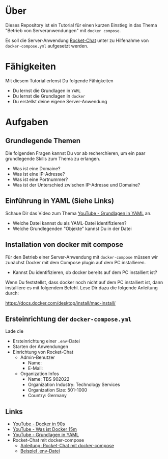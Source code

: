 # Über
Dieses Repository ist ein Tutorial für einen kurzen Einstieg in das Thema "Betrieb von Serveranwendungen" mit `docker compose`.

Es soll die Server-Anwendung [Rocket-Chat](https://www.rocket.chat/) unter zu Hilfenahme von `docker-compose.yml` aufgesetzt werden.

# Fähigkeiten
Mit diesem Tutorial erlenst Du folgende Fähigkeiten
- Du lernst die Grundlagen in `YAML`
- Du lernst die Grundlagen in `docker`
- Du erstellst deine eigene Server-Anwendung

# Aufgaben

## Grundlegende Themen
Die folgenden Fragen kannst Du vor ab recherchieren, um ein paar grundlegende Skills zum Thema zu erlangen.

- Was ist eine Domaine?
- Was ist eine IP-Adresse?
- Was ist eine Portnummer?
- Was ist der Unterschied zwischen IP-Adresse und Domaine?

## Einführung in YAML (Siehe Links)
Schaue Dir das Video zum Thema [YouTube - Grundlagen in YAML](https://www.youtube.com/watch?v=eKq7hDIbcjs) an.

- Welche Datei kannst du als YAML-Datei identifizieren?
- Welche Grundlegenden "Objekte" kannst Du in der Datei 

## Installation von docker mit compose
Für den Betrieb einer Server-Anwendung mit `docker-compose` müssen wir zunächst Docker mit dem Compose plugin auf dem PC installieren.

- Kannst Du identifizieren, ob docker bereits auf dem PC installiert ist?

Wenn Du feststellst, dass docker noch nicht auf dem PC installiert ist, dann installiere es mit folgendem Befehl. Lese Dir dazu die folgende Anleitung durch:

https://docs.docker.com/desktop/install/mac-install/

## Ersteinrichtung der `docker-compose.yml`
Lade die  
- Ersteinrichtung einer `.env`-Datei
- Starten der Anwendungen
- Einrichtung von Rocket-Chat
	- Admin-Benutzer
		- Name: 
		- E-Mail: 
	- Organization Infos
		- Name: TBS 902022
		- Organization Industry: Technology Services
		- Organization Size: 501-1000
		- Country: Germany

## Links
- [YouTube - Docker in 90s](https://www.youtube.com/watch?v=X10T1SXFA_M)
- [YouTube - Was ist Docker 15m](https://www.youtube.com/watch?v=sokNzEFt_k0)
- [YouTube - Grundlagen in YAML](https://www.youtube.com/watch?v=eKq7hDIbcjs)
- Rocket-Chat mit docker-compose
	- [Anleitung: Rocket-Chat mit docker-compose](https://docs.rocket.chat/deploy/deploy-rocket.chat/deploy-with-docker-and-docker-compose)
	- [Beispiel .env-Datei](https://github.com/RocketChat/Docker.Official.Image/blob/master/env.example)
